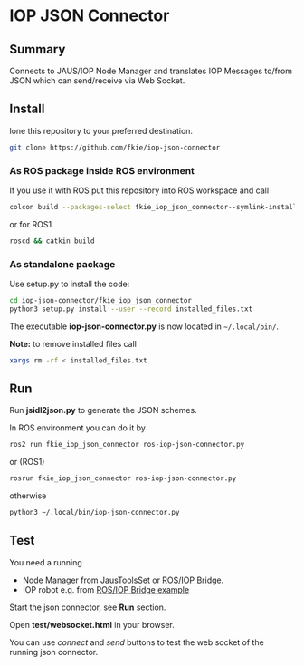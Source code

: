 # IOP JSON Connector

## Summary

Connects to JAUS/IOP Node Manager and translates IOP Messages to/from JSON which can send/receive via Web Socket.

## Install

lone this repository to your preferred destination.

```bash
git clone https://github.com/fkie/iop-json-connector
```

### As ROS package inside ROS environment

If you use it with ROS put this repository into ROS workspace and call

```bash
colcon build --packages-select fkie_iop_json_connector--symlink-install
```

or for ROS1

```bash
roscd && catkin build
```

### As standalone package

Use setup.py to install the code:

```bash
cd iop-json-connector/fkie_iop_json_connector
python3 setup.py install --user --record installed_files.txt
```

The executable **iop-json-connector.py** is now located in `~/.local/bin/`.

**Note:** to remove installed files call

```bash
xargs rm -rf < installed_files.txt
```

## Run

Run **jsidl2json.py** to generate the JSON schemes.

In ROS environment you can do it by

```bash
ros2 run fkie_iop_json_connector ros-iop-json-connector.py
```

or (ROS1)

```bash
rosrun fkie_iop_json_connector ros-iop-json-connector.py
```

otherwise

```bash
python3 ~/.local/bin/iop-json-connector.py
```

## Test

You need a running

- Node Manager from [JausToolsSet][jts] or [ROS/IOP Bridge][ros-iop-bridge].
- IOP robot e.g. from [ROS/IOP Bridge example][ros-iop-bridge-example]

Start the json connector, see **Run** section.

Open **test/websocket.html** in your browser.

You can use _connect_ and _send_ buttons to test the web socket of the running json connector.

[jts]: https://github.com/jaustoolset/jaustoolset
[ros-iop-bridge]: https://github.com/fkie/iop_node_manager
[ros-iop-bridge-example]: https://github.com/fkie/iop_examples/tree/master/fkie_iop_cfg_sim_turtle
